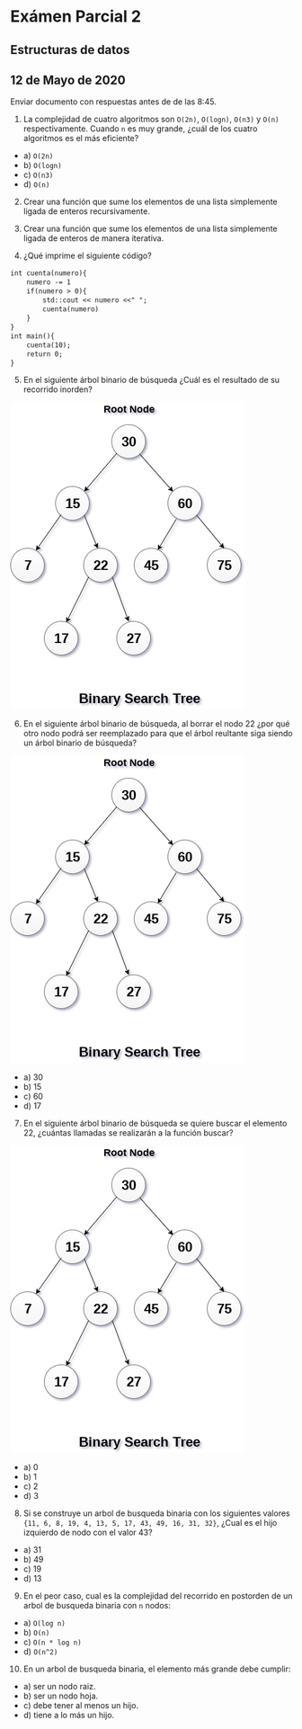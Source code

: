 # Exámen Parcial 2
## Estructuras de datos
## 12 de Mayo de 2020

Enviar documento con respuestas antes de de las 8:45.

1. La complejidad de cuatro algoritmos son `O(2n)`, `O(logn)`, `O(n3)` y `O(n)` respectivamente. Cuando `n` es muy grande, ¿cuál de los cuatro algoritmos es el más eficiente?

- a) `O(2n)`
- b) `O(logn)`
- c) `O(n3)`
- d) `O(n)`

2. Crear una función que sume los elementos de una lista simplemente ligada de enteros recursivamente.

3. Crear una función que sume los elementos de una lista simplemente ligada de enteros de manera iterativa.

4. ¿Qué imprime el siguiente código?
```
int cuenta(numero){
    numero -= 1
    if(numero > 0){
        std::cout << numero <<" ";
        cuenta(numero)
    }
}
int main(){
    cuenta(10);
    return 0;
}
```  

5. En el siguiente árbol binario de búsqueda ¿Cuál es el resultado de su recorrido inorden?

![Arbol](../images/binary-search-tree.png)


6. En el siguiente árbol binario de búsqueda, al borrar el nodo 22 ¿por qué otro nodo podrá ser reemplazado para que el árbol reultante siga siendo un árbol binario de búsqueda?

![Arbol](../images/binary-search-tree.png)

- a) 30
- b) 15
- c) 60
- d) 17

7. En el siguiente árbol binario de búsqueda se quiere buscar el elemento 22, ¿cuántas llamadas se realizarán a la función buscar?

![Arbol](../images/binary-search-tree.png)

- a) 0
- b) 1
- c) 2
- d) 3

8. Si se construye un arbol de busqueda binaria con los siguientes valores `{11, 6, 8, 19, 4, 13, 5, 17, 43, 49, 16, 31, 32}`, ¿Cual es el hijo izquierdo de nodo con el valor 43?

- a) 31
- b) 49
- c) 19
- d) 13

9. En el peor caso, cual es la complejidad del recorrido en postorden de un arbol de busqueda binaria con `n` nodos:

- a)   `O(log n)`
- b)   `O(n)`
- c)   `O(n * log n)`
- d)   `O(n^2)`


10. En un arbol de busqueda binaria, el elemento más grande debe cumplir:

- a)   ser un nodo raiz.
- b)   ser un nodo hoja.
- c)   debe tener al menos un hijo.
- d)   tiene a lo más un hijo.











